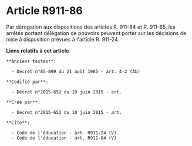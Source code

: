 # Article R911-86

Par dérogation aux dispositions des articles R. 911-84 et R. 911-85, les arrêtés portant délégation de pouvoirs peuvent
porter sur les décisions de mise à disposition prévues à l'article R. 911-24.

**Liens relatifs à cet article**

	**Anciens textes**:

	  - Décret n°85-899 du 21 août 1985 - art. 4-2 (Ab)

	**Codifié par**:

	  - Décret n°2015-652 du 10 juin 2015 - art.

	**Créé par**:

	  - Décret n°2015-652 du 10 juin 2015 - art.

	**Cite**:

	  - Code de l'éducation - art. R911-24 (V)
	  - Code de l'éducation - art. R911-84 (V)
